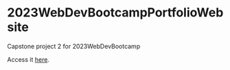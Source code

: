 # 2023WebDevBootcampPortfolioWebsite
Capstone project 2 for 2023WebDevBootcamp

Access it [here](https://github.com/oscarqjh/2023WebDevBootcamp).
